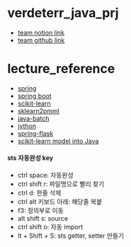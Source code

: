 # verdeterr_java_prj
- [team notion link](https://www.notion.so/792f10ceb8e34ad798ada7e757f10bb8)
- [team github link](https://github.com/gonekng/VerDeTerr.git)

# lecture_reference
- [spring](https://kimvampa.tistory.com/183?category=843151)
- [spring boot](https://congsong.tistory.com/16?category=749196)
- [scikit-learn](https://runebook.dev/ko/docs/scikit_learn/modules/model_evaluation)
- [sklearn2pmml](https://github.com/jpmml/sklearn2pmml)
- [java-batch](https://m.blog.naver.com/nuberus/221538905885)
- [jython](https://binshuuuu.tistory.com/289)
- [spring-flask](https://yanoo.tistory.com/m/14)
- [scikit-learn model into Java](https://medium.com/analytics-vidhya/using-scikit-learn-model-into-java-app-96d776b84c44)


#### sts 자동완성 key
- ctrl space: 자동완성
- ctrl shift r: 파일명으로 빨리 찾기 
- ctrl d: 한줄 삭제
- ctrl alt 키보드 아래: 해당줄 복붙
- f3: 정의부로 이동
- alt shift s: source
- ctrl shift o: 자동 import
- lt + Shift + S: sts getter, setter 만들기

